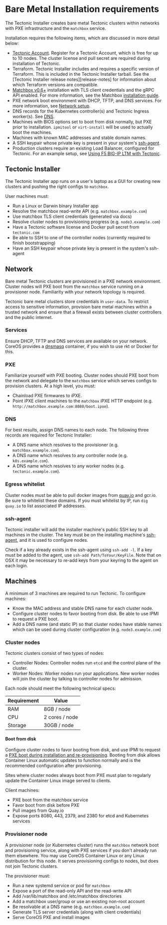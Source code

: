 # Bare Metal Installation requirements

The Tectonic Installer creates bare metal Tectonic clusters within networks with PXE infrastructure and the `matchbox` service.

Installation requires the following items, which are discussed in more detail below:

* [Tectonic Account][account]. Register for a Tectonic Account, which is free for up to 10 nodes. The cluster license and pull secret are required during installation of Tectonic.
* Terraform. Tectonic Installer includes and requires a specific version of Terraform. This is included in the Tectonic Installer tarball. See the [Tectonic Installer release notes][release-notes] for information about which Terraform versions are compatible.
* [Matchbox v0.6+][matchbox-latest] installation with TLS client credentials and the gRPC API enabled. For more information, see the Matchbox [installation guide][matchbox-install].
* PXE network boot environment with DHCP, TFTP, and DNS services. For more information, see [Network setup][network-setup].
* DNS records for the Kubernetes controller(s) and Tectonic Ingress worker(s). See [DNS][dns].
* Machines with BIOS options set to boot from disk normally, but PXE prior to installation. `ipmitool` or `virt-install` will be used to actually boot the machines.
* Machines with known MAC addresses and stable domain names.
* A SSH keypair whose private key is present in your system's [ssh-agent][ssh-agent].
* Production clusters require an existing Load Balancer, configured for Tectonic. For an example setup, see [Using F5 BIG-IP LTM with Tectonic][using-f5].

## Tectonic Installer

The Tectonic Installer app runs on a user's laptop as a GUI for creating new clusters and pushing the right configs to `matchbox`.

User machines must:

* Run a Linux or Darwin binary Installer app
* Resolve the matchbox read-write API (e.g. `matchbox.example.com`)
* Use matchbox TLS client credentials (generated via docs)
* Resolve cluster nodes to provisioning progress (e.g. `node3.example.com`)
* Have a Tectonic software license and Docker pull secret from `tectonic.com`
* Be able to SSH to one of the controller nodes (currently required to finish bootstrapping)
* Have an SSH keypair whose private key is present in the system's ssh-agent

## Network

Bare metal Tectonic clusters are provisioned in a PXE network environment. Cluster nodes will PXE boot from the `matchbox` service running on a provisioner node. Familiarity with your network topology is required.

Tectonic bare metal clusters store credentials in `user-data`. To restrict access to sensitive information, provision bare metal machines within a trusted network and ensure that a firewall exists between cluster controllers and the public internet.

### Services

Ensure DHCP, TFTP and DNS services are available on your network. CoreOS provides a [dnsmasq][matchbox-dnsmasq] container, if you wish to use rkt or Docker for this.

### PXE

Familiarize yourself with PXE booting. Cluster nodes should PXE boot from the network and delegate to the `matchbox` service which serves configs to provision clusters. At a high level, you must:

* Chainload PXE firmwares to iPXE.
* Point iPXE client machines to the `matchbox` iPXE HTTP endpoint (e.g. `http://matchbox.example.com:8080/boot.ipxe`).

### DNS

For best results, assign DNS names to each node. The following three records are required for Tectonic Installer:

* A DNS name which resolves to the provisioner (e.g. `matchbox.example.com`).
* A DNS name which resolves to any controller node (e.g. `k8s.example.com`).
* A DNS name which resolves to any worker nodes (e.g. `tectonic.example.com`).

### Egress whitelist

Cluster nodes must be able to pull docker images from [quay.io][quay.io] and gcr.io. Be sure to whitelist these domains. If you must whitelist by IP, run `dig quay.io` to list associated IP addresses.

### ssh-agent

Tectonic installer will add the installer machine's public SSH key to all machines in the cluster. The key must be on the installing machine's [ssh-agent][ssh-agent], and it is used to configure nodes.

Check if a key already exists in the ssh-agent using `ssh-add -l`. If a key must be added to the agent, use `ssh-add Path/ToYour/KeyFile`. Note that on OSX it may be necessary to re-add keys from your keyring to the agent on each login.

## Machines

A minimum of 3 machines are required to run Tectonic. To configure machines:

* Know the MAC address and stable DNS name for each cluster node.
* Configure cluster nodes to favor booting from disk. Be able to use IPMI to request a PXE boot.
* Add a DNS name (and static IP) so that cluster nodes have stable names which can be used during cluster configuration (e.g. `node3.example.com`)

### Cluster nodes

Tectonic clusters consist of two types of nodes:

* Controller Nodes: Controller nodes run `etcd` and the control plane of the cluster.
* Worker Nodes: Worker nodes run your applications. New worker nodes will join the cluster by talking to controller nodes for admission.

Each node should meet the following technical specs:

| Requirement | Value                        |
|-------------|------------------------------|
| RAM         | 8GB / node                   |
| CPU         | 2 cores / node               |
| Storage     | 30GB / node                  |

#### Boot from disk

Configure cluster nodes to favor booting from disk, and use IPMI to request a [PXE boot during installation and re-provisioning][reprovision]. Booting from disk allows Container Linux automatic updates to function normally and is the recommended configuration after provisioning.

Sites where cluster nodes always boot from PXE must plan to regularly update the Container Linux image served to clients.

Client machines:

* PXE boot from the matchbox service
* Favor boot from disk before PXE
* Pull images from Quay.io
* Expose ports 8080, 443, 2379, and 2380 for etcd and Kubernetes services

### Provisioner node

A provisioner node (or Kubernetes cluster) runs the `matchbox` network boot and provisioning service, along with PXE services if you don't already run them elsewhere. You may use CoreOS Container Linux or any Linux distribution for this node. It serves provisioning configs to nodes, but does not join Tectonic clusters.

The provisioner must:

* Run a new systemd service or pod for `matchbox`
* Expose a port of the read-only API and the read-write API
* Add /var/lib/matchbox and /etc/matchbox directories
* Add a matchbox user/group or use an existing non-root account
* Be resolvable at a DNS name (e.g. `matchbox.example.com`)
* Generate TLS server credentials (along with client credentials)
* Serve CoreOS PXE and install images


[account]: https://account.coreos.com
[daemonset]: https://kubernetes.io/docs/concepts/workloads/controllers/daemonset/
[reprovision]: uninstall.md
[matchbox]: https://coreos.com/matchbox
[matchbox-dnsmasq]: https://github.com/coreos/matchbox/tree/master/contrib/dnsmasq
[matchbox-install]: https://coreos.com/matchbox/docs/latest/deployment.html
[matchbox-latest]: https://github.com/coreos/matchbox/releases
[quay.io]: https://quay.io
[ssh-agent]: https://www.freebsd.org/cgi/man.cgi?query=ssh-agent&sektion=1
[network-setup]: https://coreos.com/matchbox/docs/latest/network-setup.html
[dns]: index.md#dns
[using-f5]: ../../reference/f5-ltm-lb.md
